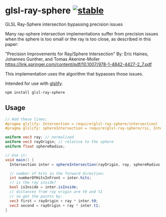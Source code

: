 # glsl-ray-sphere [![stable](http://badges.github.io/stability-badges/dist/stable.svg)](http://github.com/badges/stability-badges)

GLSL Ray-Sphere intersection bypassing precision issues

Many ray-sphere intersection implementations suffer from precision issues
when the sphere is too small or the ray is too close, as described in this paper:

"Precision Improvements for Ray/Sphere Intersection"
By: Eric Haines, Johannes Gunther, and Tomas Akenine-Moller
<https://link.springer.com/content/pdf/10.1007/978-1-4842-4427-2_7.pdf>

This implementation uses the algorithm that bypasses those issues.

Intended for use with [glslify](http://github.com/chrisdickinson/glslify).

```sh
npm install glsl-ray-sphere
```

## Usage

``` glsl
// Add these lines:
#pragma glslify: Intersection = require(glsl-ray-sphere/intersection)
#pragma glslify: sphereIntersection = require(glsl-ray-sphere/rsi, Intersection=Intersection)

uniform vec3 ray; // normalized
uniform vec3 rayOrigin; // relative to the sphere
uniform float sphereRadius;

// Use it:
void main() {
  Intersection inter = sphereIntersection(rayOrigin, ray, sphereRadius);

  // number of hits in the forward direction:
  int numberOfHitsInFront = inter.hits;
  // is the ray inside?
  bool isInside = inter.isInside;
  // distances from ray origin are t0 and t1
  // so get the points by:
  vec3 first = rayOrigin + ray * inter.t0;
  vec3 second = rayOrigin + ray * inter.t1;
}
```
